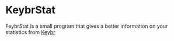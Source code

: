 # KeybrStat
FeybrStat is a small program that gives a better information on your statistics from [Keybr](https://www.keybr.com/)
